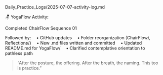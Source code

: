 Daily_Practice_Logs/2025-07-07-activity-log.md

🪑 YogaFlow Activity:

Completed ChairFlow Sequence 01

Followed by:
 • GitHub updates
 • Folder reorganization (ChairFlow/, Reflections/)
 • New .md files written and committed
 • Updated README.md for YogaFlow/
 • Clarified contemplative orientation to pathless path


> “After the posture, the offering. After the breath, the naming.
This too is practice.”
